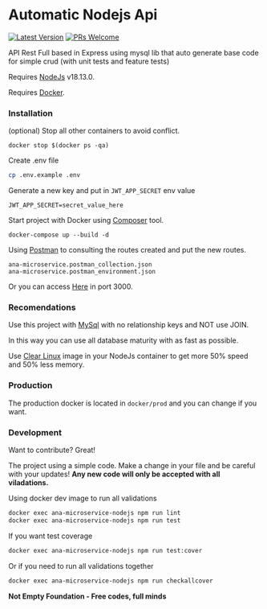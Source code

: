 # Automatic Nodejs Api

[![Latest Version](https://img.shields.io/github/v/release/kiwfy/ana-microframework.svg?style=flat-square)](https://github.com/kiwfy/ana-microframework/releases)
[![PRs Welcome](https://img.shields.io/badge/PRs-welcome-brightgreen.svg?style=flat-square)](http://makeapullrequest.com)

API Rest Full based in Express using mysql lib that auto generate base code for simple crud (with unit tests and feature tests)

Requires [NodeJs](https://nodejs.org/en/download/) v18.13.0.

Requires [Docker](https://docs.docker.com/get-docker/).

### Installation

(optional) Stop all other containers to avoid conflict.

```
docker stop $(docker ps -qa)
```

Create .env file

```sh
cp .env.example .env
```

Generate a new key and put in `JWT_APP_SECRET` env value

```
JWT_APP_SECRET=secret_value_here
```

Start project with Docker using [Composer](https://getcomposer.org/) tool.

```
docker-compose up --build -d
```

Using [Postman](https://www.postman.com/downloads/) to consulting the routes created and put the new routes.

```
ana-microservice.postman_collection.json
ana-microservice.postman_environment.json
```

Or you can access [Here](http://localhost:3000) in port 3000.

### Recomendations

Use this project with [MySql](https://www.mysql.com/) with no relationship keys and NOT use JOIN.

In this way you can use all database maturity with as fast as possible.

Use [Clear Linux](https://clearlinux.org/) image in your NodeJs container to get more 50% speed and 50% less memory.

### Production

The production docker is located in `docker/prod` and you can change if you want.

### Development

Want to contribute? Great!

The project using a simple code.
Make a change in your file and be careful with your updates!
**Any new code will only be accepted with all viladations.**

Using docker dev image to run all validations

```sh
docker exec ana-microservice-nodejs npm run lint
docker exec ana-microservice-nodejs npm run test
```

If you want test coverage
```sh
docker exec ana-microservice-nodejs npm run test:cover
```

Or if you need to run all validations together
```sh
docker exec ana-microservice-nodejs npm run checkallcover
```

**Not Empty Foundation - Free codes, full minds**
